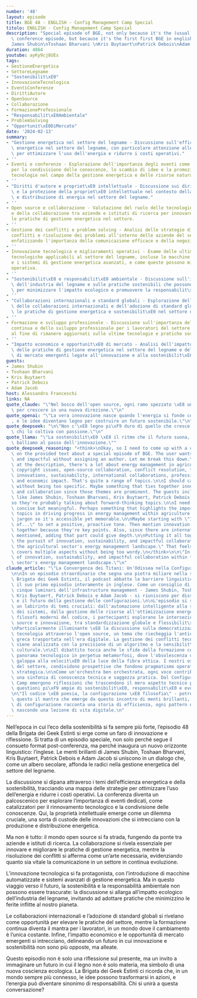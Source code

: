 ```yaml
---
number: '48'
layout: episode
title: BGE 48 - ENGLISH - Config Management Camp Special
titolo: ENGLISH - Config Management Camp Special
description: "Special episode of BGE, not only because it's the (usual) special post\
  \ conference episode, but because it's the first first BGE in english.\nGuests:\n\
  James Shubin\nToshaan Bharvani \nKris Buytaert\nPatrick Debois\nAdam Jacob"
duration: 4864
youtube: ayKy9cj8UEs
tags:
- GestioneEnergetica
- SettoreLegname
- "Sostenibilit\xE0"
- InnovazioneTecnologica
- EventiConferenze
- DirittiAutore
- OpenSource
- Collaborazione
- FormazioneProfessionale
- "Responsabilit\xE0Ambientale"
- ProblemSolving
- "Opportunit\xE0DiMercato"
date: '2024-02-13'
summary:
- "Gestione energetica nel settore del legname - Discussione sull'efficienza e sostenibilit\xE0\
  \ energetica nel settore del legname, con particolare attenzione alle strategie\
  \ per ottimizzare l'uso dell'energia e ridurre i costi operativi."
- ''
- Eventi e conferenze - Esplorazione dell'importanza degli eventi come piattaforme
  per la condivisione delle conoscenze, lo scambio di idee e la promozione di nuove
  tecnologie nel campo della gestione energetica e delle risorse naturali.
- ''
- "Diritti d'autore e propriet\xE0 intellettuale - Discussione sui diritti d'autore\
  \ e la protezione della propriet\xE0 intellettuale nel contesto della produzione\
  \ e distribuzione di energia nel settore del legname."
- ''
- Open source e collaborazione - Valutazione del ruolo delle tecnologie open source
  e della collaborazione tra aziende e istituti di ricerca per innovare e migliorare
  le pratiche di gestione energetica nel settore.
- ''
- Gestione dei conflitti e problem solving - Analisi delle strategie di gestione dei
  conflitti e risoluzione dei problemi all'interno delle aziende del settore del legname,
  enfatizzando l'importanza della comunicazione efficace e della negoziazione.
- ''
- Innovazione tecnologica e miglioramenti operativi - Esame delle ultime innovazioni
  tecnologiche applicabili al settore del legname, incluse le macchine automatizzate
  e i sistemi di gestione energetica avanzati, e come queste possono migliorare l'efficienza
  operativa.
- ''
- "Sostenibilit\xE0 e responsabilit\xE0 ambientale - Discussione sull'impatto ambientale\
  \ dell'industria del legname e sulle pratiche sostenibili che possono essere adottate\
  \ per minimizzare l'impatto ecologico e promuovere la responsabilit\xE0 ambientale."
- ''
- "Collaborazioni internazionali e standard globali - Esplorazione delle potenzialit\xE0\
  \ delle collaborazioni internazionali e dell'adozione di standard globali per migliorare\
  \ le pratiche di gestione energetica e sostenibilit\xE0 nel settore del legname."
- ''
- Formazione e sviluppo professionale - Discussione sull'importanza della formazione
  continua e dello sviluppo professionale per i lavoratori del settore del legname,
  al fine di rimanere aggiornati sulle ultime tecnologie e pratiche sostenibili.
- ''
- "Impatto economico e opportunit\xE0 di mercato - Analisi dell'impatto economico\
  \ delle pratiche di gestione energetica nel settore del legname e delle opportunit\xE0\
  \ di mercato emergenti legate all'innovazione e alla sostenibilit\xE0."
guests:
- James Shubin
- Toshaan Bharvani
- Kris Buytaert
- Patrick Debois
- Adam Jacob
host: Alessandro Franceschi
links: NA
quote_claude: "\"Nel bosco dell'open source, ogni ramo spezzato \xE8 un'occasione\
  \ per crescere in una nuova direzione.\"\n"
quote_openai: "\"La vera innovazione nasce quando l'energia si fonde con la responsabilit\xE0\
  , e le idee diventano legno per costruire un futuro sostenibile.\"\n"
quote_deepseek: "\n\"Non c'\xE8 legno pi\xF9 duro di quello che cresce nel cuore di\
  \ chi lo coltiva con passione.\"\n"
quote_llama: "\"La sostenibilit\xE0 \xE8 il ritmo che il futuro suona, ma solo se\
  \ balliamo al passo dell'innovazione.\""
quote_deepseek_reasoning: "<think>\nOkay, so I need to come up with a citation based\
  \ on the provided text about a special episode of BGE. The user wants it to be memorable\
  \ and impactful without assigning an author. Let me break this down.\n\nFirst, looking\
  \ at the description, there's a lot about energy management in agriculture, events,\
  \ copyright issues, open-source collaboration, conflict resolution, technological\
  \ innovations, sustainability, international collaborations, professional development,\
  \ and economic impact. That's quite a range of topics.\n\nI should capture the essence\
  \ without being too specific. Maybe something that ties together innovation, sustainability,\
  \ and collaboration since those themes are prominent. The guests include experts\
  \ like James Shubin, Toshaan Bharvani, Kris Buytaert, Patrick Debois, and Adam Jacob\u2014\
  so they're probably talking about forward-thinking topics.\n\nI need to make it\
  \ concise but meaningful. Perhaps something that highlights the importance of these\
  \ topics in driving progress in energy management within agriculture. I should avoid\
  \ jargon so it's accessible yet memorable.\n\nMaybe starting with \"In the pursuit\
  \ of...\" to set a positive, proactive tone. Then mention innovation and sustainability\
  \ together because they're key points. Also, since there are international collaborations\
  \ mentioned, adding that part could give depth.\n\nPutting it all together: \"In\
  \ the pursuit of innovation, sustainability, and impactful collaboration within\
  \ the agricultural sector's energy management landscape.\" That feels balanced and\
  \ covers multiple aspects without being too wordy.\n</think>\n\n\"In the pursuit\
  \ of innovation, sustainability, and impactful collaboration within the agricultural\
  \ sector's energy management landscape.\"\n"
claude_article: "\"La Convergenza dei Titani: Un'Odissea nella Configuration Management\"\
  \n\nIn un episodio straordinario che segna una pietra miliare nella storia della\
  \ Brigata dei Geek Estinti, il podcast abbatte le barriere linguistiche presentando\
  \ il suo primo episodio interamente in inglese. Come un consiglio di saggi digitali,\
  \ cinque luminari dell'infrastructure management - James Shubin, Toshaan Bharvani,\
  \ Kris Buytaert, Patrick Debois e Adam Jacob - si riuniscono per dissezionare l'evoluzione\
  \ e il futuro della gestione delle configurazioni.\n\nL'episodio si snoda attraverso\
  \ un labirinto di temi cruciali: dall'automazione intelligente alla sostenibilit\xE0\
  \ dei sistemi, dalla gestione delle risorse all'ottimizzazione energetica. Come\
  \ filosofi moderni del codice, i partecipanti esplorano le intersezioni tra open\
  \ source e innovazione, tra standardizzazione globale e flessibilit\xE0 locale.\n\
  \nParticolarmente illuminante \xE8 la discussione sulla democratizzazione della\
  \ tecnologia attraverso l'open source, un tema che riecheggia l'antica agor\xE0\
  \ greca trasportata nell'era digitale. La gestione dei conflitti tecnici e umani\
  \ viene analizzata con la precisione di un algoritmo e la sensibilit\xE0 di un mediatore\
  \ culturale.\n\nIl dibattito tocca anche le sfide della formazione continua in un\
  \ panorama tecnologico in perpetua metamorfosi, dove l'obsolescenza delle competenze\
  \ galoppa alla velocit\xE0 della luce della fibra ottica. I nostri ospiti, veterani\
  \ del settore, condividono prospettive che fondono pragmatismo operativo e visione\
  \ strategica.\n\nCome un'orchestra ben orchestrata, ogni voce contribuisce a comporre\
  \ una sinfonia di conoscenza tecnica e saggezza pratica. Dal Configuration Management\
  \ Camp emergono riflessioni che trascendono il mero aspetto tecnico per abbracciare\
  \ questioni pi\xF9 ampie di sostenibilit\xE0, responsabilit\xE0 e evoluzione professionale.\n\
  \n\"Il codice \xE8 poesia, la configurazione \xE8 filosofia\" - potrebbe essere\
  \ questo il mantra che emerge da questo incontro di menti brillanti, dove ogni riga\
  \ di configurazione racconta una storia di efficienza, ogni pattern di automazione\
  \ nasconde una lezione di vita digitale.\n"
---
```

Nell’epoca in cui l’eco della sostenibilità si fa sempre più forte, l’episodio 48 della Brigata dei Geek Estinti si erge come un faro di innovazione e riflessione. Si tratta di un episodio speciale, non solo perché segue il consueto format post-conferenza, ma perché inaugura un nuovo orizzonte linguistico: l’inglese. Le menti brillanti di James Shubin, Toshaan Bharvani, Kris Buytaert, Patrick Debois e Adam Jacob si uniscono in un dialogo che, come un albero secolare, affonda le radici nella gestione energetica del settore del legname.

La discussione si dipana attraverso i temi dell’efficienza energetica e della sostenibilità, tracciando una mappa delle strategie per ottimizzare l’uso dell’energia e ridurre i costi operativi. La conferenza diventa un palcoscenico per esplorare l’importanza di eventi dedicati, come catalizzatori per il rinnovamento tecnologico e la condivisione delle conoscenze. Qui, la proprietà intellettuale emerge come un dilemma cruciale, una sorta di custode delle innovazioni che si intrecciano con la produzione e distribuzione energetica.

Ma non è tutto: il mondo open source si fa strada, fungendo da ponte tra aziende e istituti di ricerca. La collaborazione si rivela essenziale per innovare e migliorare le pratiche di gestione energetica, mentre la risoluzione dei conflitti si afferma come un’arte necessaria, evidenziando quanto sia vitale la comunicazione in un settore in continua evoluzione.

L’innovazione tecnologica si fa protagonista, con l’introduzione di macchine automatizzate e sistemi avanzati di gestione energetica. Ma in questo viaggio verso il futuro, la sostenibilità e la responsabilità ambientale non possono essere trascurate: la discussione si allarga all’impatto ecologico dell’industria del legname, invitando ad adottare pratiche che minimizzino le ferite inflitte al nostro pianeta.

Le collaborazioni internazionali e l’adozione di standard globali si rivelano come opportunità per elevare le pratiche del settore, mentre la formazione continua diventa il mantra per i lavoratori, in un mondo dove il cambiamento è l’unica costante. Infine, l’impatto economico e le opportunità di mercato emergenti si intrecciano, delineando un futuro in cui innovazione e sostenibilità non sono più opposte, ma alleate.

Questo episodio non è solo una riflessione sul presente, ma un invito a immaginare un futuro in cui il legno non è solo materia, ma simbolo di una nuova coscienza ecologica. La Brigata dei Geek Estinti ci ricorda che, in un mondo sempre più connesso, le idee possono trasformarsi in azioni, e l’energia può diventare sinonimo di responsabilità. Chi si unirà a questa conversazione?
